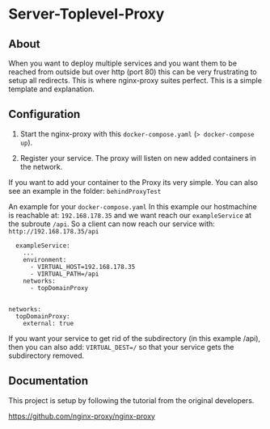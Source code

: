 # Server-Toplevel-Proxy

## About

When you want to deploy multiple services and you want them to be reached from outside but over http (port 80) this can be very frustrating to setup all redirects. This is where nginx-proxy suites perfect. This is a simple template and explanation.


## Configuration

1. Start the nginx-proxy with this ```docker-compose.yaml``` (```> docker-compose up```).


2. Register your service. The proxy will listen on new added containers in the network.

If you want to add your container to the Proxy its very simple. You can also see an example in the folder: ```behindProxyTest```

An example for your ```docker-compose.yaml```
In this example our hostmachine is reachable at: ```192.168.178.35``` and we want reach our ```exampleService``` at the subroute ```/api```.
So a client can now reach our service with: ```http://192.168.178.35/api```

```
  exampleService:
    ...
    environment:
      - VIRTUAL_HOST=192.168.178.35
      - VIRTUAL_PATH=/api
    networks:
      - topDomainProxy


networks:
  topDomainProxy:
    external: true
```

If you want your service to get rid of the subdirectory (in this example /api), then you can also add: ```VIRTUAL_DEST=/``` so that your service gets the subdirectory removed. 

## Documentation

This project is setup by following the tutorial from the original developers.

https://github.com/nginx-proxy/nginx-proxy